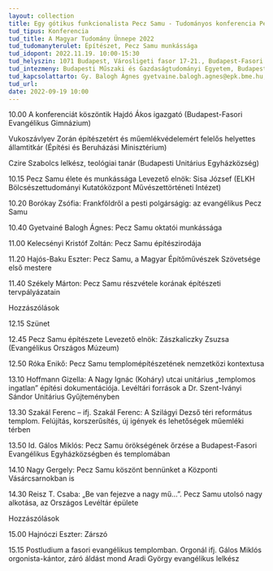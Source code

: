 ```yaml
---
layout: collection
title: Egy gótikus funkcionalista Pecz Samu - Tudományos konferencia Pecz Samu halálának 100. évfordulója alkalmából
tud_tipus: Konferencia
tud_title: A Magyar Tudomány Ünnepe 2022
tud_tudomanyterulet: Építészet, Pecz Samu munkássága
tud_idopont: 2022.11.19. 10:00-15:30
tud_helyszin: 1071 Budapest, Városligeti fasor 17-21., Budapest-Fasori Evangélikus Gimnázium díszterme
tud_intezmeny: Budapesti Műszaki és Gazdaságtudományi Egyetem, Budapest-Fasori Evangélikus Egyházközség, Budapest-Fasori Evangélikus Gimnázium, Budai Református Gyülekezet, Budapesti Unitárius Egyházközség
tud_kapcsolattarto: Gy. Balogh Ágnes gyetvaine.balogh.agnes@epk.bme.hu, Róka Enikő
tud_url: 
date: 2022-09-19 10:00
---
```

10.00	A konferenciát köszöntik
	Hajdó Ákos igazgató (Budapest-Fasori Evangélikus Gimnázium)

Vukoszávlyev Zorán építészetért és műemlékvédelemért felelős helyettes 
államtitkár (Építési és Beruházási Minisztérium)

Czire Szabolcs lelkész, teológiai tanár (Budapesti Unitárius Egyházközség)

10.15 	Pecz Samu élete és munkássága 
Levezető elnök: Sisa József (ELKH Bölcsészettudományi Kutatóközpont Művészettörténeti Intézet)

10.20	Borókay Zsófia: Frankföldről a pesti polgárságig: az evangélikus Pecz Samu

10.40	Gyetvainé Balogh Ágnes: Pecz Samu oktatói munkássága

11.00	Kelecsényi Kristóf Zoltán: Pecz Samu építészirodája

11.20	Hajós-Baku Eszter: Pecz Samu, a Magyar Építőművészek Szövetsége első mestere

11.40	Székely Márton: Pecz Samu részvétele korának építészeti tervpályázatain

Hozzászólások

12.15 	Szünet

12.45 	Pecz Samu építészete 
Levezető elnök: Zászkaliczky Zsuzsa (Evangélikus Országos Múzeum)

12.50	Róka Enikő: Pecz Samu templomépítészetének nemzetközi kontextusa

13.10	Hoffmann Gizella: A Nagy Ignác (Koháry) utcai unitárius „templomos ingatlan” építési dokumentációja. Levéltári források a Dr. Szent-Iványi Sándor Unitárius Gyűjteményben

13.30	Szakál Ferenc – ifj. Szakál Ferenc: A Szilágyi Dezső téri református templom. Felújítás, korszerűsítés, új igények és lehetőségek műemléki térben

13.50	Id. Gálos Miklós: Pecz Samu örökségének őrzése a Budapest-Fasori Evangélikus 
Egyházközségben és templomában

14.10	Nagy Gergely: Pecz Samu köszönt bennünket a Központi Vásárcsarnokban is

14.30	Reisz T. Csaba: „Be van fejezve a nagy mű…”. Pecz Samu utolsó nagy alkotása, az Országos Levéltár épülete

Hozzászólások

15.00	Hajnóczi Eszter: Zárszó

15.15	Postludium a fasori evangélikus templomban. Orgonál ifj. Gálos Miklós orgonista-kántor, záró áldást mond Aradi György evangélikus lelkész
